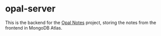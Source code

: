 # opal-server

This is the backend for the [Opal Notes](https://github.com/mwestenthanner/opal-notes/) project, storing the notes from the frontend in MongoDB Atlas.
